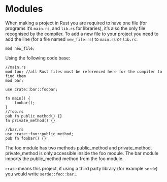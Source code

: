 # Modules

When making a project in Rust you are required to have one file (for programs it’s `main.rs`, and `lib.rs` for libraries), it’s also the only file recognised by the compiler. To add a new file to your project you need to add the line (for a file named `new_file.rs`) to `main.rs` or `lib.rs`:
```rust,ignore
mod new_file;
```
Using the following code base:
```rust,ignore
//main.rs
mod foo; //all Rust files must be referenced here for the compiler to find them 
mod bar;

use crate::bar::foobar;

fn main() { 
	foobar();
}
//foo.rs
pub fn public_method() {} 
fn private_method() {}

//bar.rs
use crate::foo::public_method; 
pub fn foobar() {}
```
The foo module has two methods public_method and private_method. private_method is only accessible inside the foo module. The bar module imports the public_method method from the foo module.

`crate` means this project, if using a third party library (for example `serde`) you would write `serde::foo::bar;`.
